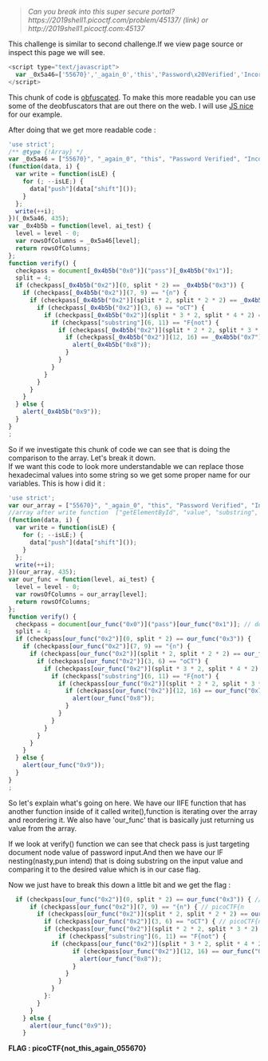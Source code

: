 <blockquote><i>Can you break into this super secure portal? https://2019shell1.picoctf.com/problem/45137/ (link) or http://2019shell1.picoctf.com:45137</i></blockquote>  

This challenge is similar to second challenge.If we view page source or inspect this page we will see.  

```javascript
<script type="text/javascript">
  var _0x5a46=['55670}','_again_0','this','Password\x20Verified','Incorrect\x20password','getElementById','value','substring','picoCTF{','not_this'];(function(_0x4bd822,_0x2bd6f7){var _0xb4bdb3=function(_0x1d68f6){while(--_0x1d68f6){_0x4bd822['push'](_0x4bd822['shift']());}};_0xb4bdb3(++_0x2bd6f7);}(_0x5a46,0x1b3));var _0x4b5b=function(_0x2d8f05,_0x4b81bb){_0x2d8f05=_0x2d8f05-0x0;var _0x4d74cb=_0x5a46[_0x2d8f05];return _0x4d74cb;};function verify(){checkpass=document[_0x4b5b('0x0')]('pass')[_0x4b5b('0x1')];split=0x4;if(checkpass[_0x4b5b('0x2')](0x0,split*0x2)==_0x4b5b('0x3')){if(checkpass[_0x4b5b('0x2')](0x7,0x9)=='{n'){if(checkpass[_0x4b5b('0x2')](split*0x2,split*0x2*0x2)==_0x4b5b('0x4')){if(checkpass[_0x4b5b('0x2')](0x3,0x6)=='oCT'){if(checkpass[_0x4b5b('0x2')](split*0x3*0x2,split*0x4*0x2)==_0x4b5b('0x5')){if(checkpass['substring'](0x6,0xb)=='F{not'){if(checkpass[_0x4b5b('0x2')](split*0x2*0x2,split*0x3*0x2)==_0x4b5b('0x6')){if(checkpass[_0x4b5b('0x2')](0xc,0x10)==_0x4b5b('0x7')){alert(_0x4b5b('0x8'));}}}}}}}}else{alert(_0x4b5b('0x9'));}}
</script>
```
This chunk of code is <a href="https://en.wikipedia.org/wiki/Obfuscation_(software)"  >obfuscated</a>. To make this more readable you can use some of the deobfuscators that are out there on the web. I will use <a href="http://www.jsnice.org/">JS nice</a> for our example.  

After doing that we get more readable code :  

```javascript  
'use strict';
/** @type {!Array} */
var _0x5a46 = ["55670}", "_again_0", "this", "Password Verified", "Incorrect password", "getElementById", "value", "substring", "picoCTF{", "not_this"];
(function(data, i) {
  var write = function(isLE) {
    for (; --isLE;) {
      data["push"](data["shift"]());
    }
  };
  write(++i);
})(_0x5a46, 435);
var _0x4b5b = function(level, ai_test) {
  level = level - 0;
  var rowsOfColumns = _0x5a46[level];
  return rowsOfColumns;
};
function verify() {
  checkpass = document[_0x4b5b("0x0")]("pass")[_0x4b5b("0x1")];
  split = 4;
  if (checkpass[_0x4b5b("0x2")](0, split * 2) == _0x4b5b("0x3")) {
    if (checkpass[_0x4b5b("0x2")](7, 9) == "{n") {
      if (checkpass[_0x4b5b("0x2")](split * 2, split * 2 * 2) == _0x4b5b("0x4")) {
        if (checkpass[_0x4b5b("0x2")](3, 6) == "oCT") {
          if (checkpass[_0x4b5b("0x2")](split * 3 * 2, split * 4 * 2) == _0x4b5b("0x5")) {
            if (checkpass["substring"](6, 11) == "F{not") {
              if (checkpass[_0x4b5b("0x2")](split * 2 * 2, split * 3 * 2) == _0x4b5b("0x6")) {
                if (checkpass[_0x4b5b("0x2")](12, 16) == _0x4b5b("0x7")) {
                  alert(_0x4b5b("0x8"));
                }
              }
            }
          }
        }
      }
    }
  } else {
    alert(_0x4b5b("0x9"));
  }
}
;  
```
So if we investigate this chunk of code we can see that is doing the comparison to the array. Let's break it down.  
If we want this code to look more understandable we can replace those hexadecimal values into some string so we get some proper name for our variables.
This is how i did it :  

```javascript  
'use strict';
var our_array = ["55670}", "_again_0", "this", "Password Verified", "Incorrect password", "getElementById", "value", "substring", "picoCTF{", "not_this"];
//array after write function  ["getElementById", "value", "substring", "picoCTF{", "not_this", "55670}", "_again_0", "this", "Password Verified", "Incorrect password"]
(function(data, i) {
  var write = function(isLE) {
    for (; --isLE;) {
      data["push"](data["shift"]());
    }
  };
  write(++i);
})(our_array, 435);
var our_func = function(level, ai_test) {
  level = level - 0;
  var rowsOfColumns = our_array[level];
  return rowsOfColumns;
};
function verify() {
  checkpass = document[our_func("0x0")]("pass")[our_func("0x1")]; // document.getElementyById('pass').value
  split = 4;
  if (checkpass[our_func("0x2")](0, split * 2) == our_func("0x3")) {
    if (checkpass[our_func("0x2")](7, 9) == "{n") {
      if (checkpass[our_func("0x2")](split * 2, split * 2 * 2) == our_func("0x4")) {
        if (checkpass[our_func("0x2")](3, 6) == "oCT") {
          if (checkpass[our_func("0x2")](split * 3 * 2, split * 4 * 2) == our_func("0x5")) {
            if (checkpass["substring"](6, 11) == "F{not") {
              if (checkpass[our_func("0x2")](split * 2 * 2, split * 3 * 2) == our_func("0x6")) {
                if (checkpass[our_func("0x2")](12, 16) == our_func("0x7")) {
                  alert(our_func("0x8"));
                }
              }
            }
          }
        }
      }
    }
  } else {
    alert(our_func("0x9"));
  }
}
;
```  

So let's explain what's going on here. We have our IIFE function that has another function inside of it called write(),function is iterating over the array and reordering it. We also have 'our_func' that is basically just returning us value  from the array.  

If we look at verify() function we can see that check pass is just targeting document node value of password input.And then we have our IF nesting(nasty,pun intend) that is doing substring on the input value and comparing it to the desired value which is in our case flag.

Now we just have to break this down a little bit and we get the flag :   

```javascript
  if (checkpass[our_func("0x2")](0, split * 2) == our_func("0x3")) { // picoCTF{ 
      if (checkpass[our_func("0x2")](7, 9) == "{n") { // picoCTF{n
        if (checkpass[our_func("0x2")](split * 2, split * 2 * 2) == our_func("0x4")) { // picoCTF{not_this == not_this
          if (checkpass[our_func("0x2")](3, 6) == "oCT") { // picoCTF{not_this substring(3,6) == oCT
          if (checkpass[our_func("0x2")](split * 2 * 2, split * 3 * 2) == our_func("0x6")) {//picoCTF{not_this_again_0
              if (checkpass["substring"](6, 11) == "F{not") { 
            if (checkpass[our_func("0x2")](split * 3 * 2, split * 4 * 2) == our_func("0x5")) {// picoCTF{not_this_again_055670}
                  if (checkpass[our_func("0x2")](12, 16) == our_func("0x7")) {
                    alert(our_func("0x8"));
                  }
                }
              }
            }
          }:
        }
      }
    } else {
      alert(our_func("0x9"));
    }
```

<b>FLAG : picoCTF{not_this_again_055670} </b>


